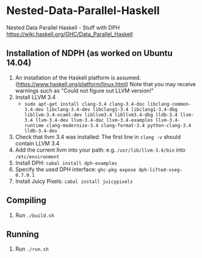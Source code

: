 # Nested-Data-Parallel-Haskell
Nested Data Parallel Haskell - Stuff with DPH https://wiki.haskell.org/GHC/Data_Parallel_Haskell


Installation of NDPH (as worked on Ubuntu 14.04)
-----------------------------------

1. An installation of the Haskell platform is assumed. (https://www.haskell.org/platform/linux.html) Note that you may receive warnings such as "Could not figure out LLVM version!"
2. Install LLVM 3.4
	- `sudo apt-get install clang-3.4 clang-3.4-doc libclang-common-3.4-dev libclang-3.4-dev libclang1-3.4 libclang1-3.4-dbg libllvm-3.4-ocaml-dev libllvm3.4 libllvm3.4-dbg lldb-3.4 llvm-3.4 llvm-3.4-dev llvm-3.4-doc llvm-3.4-examples llvm-3.4-runtime clang-modernize-3.4 clang-format-3.4 python-clang-3.4 lldb-3.4-dev` 
3. Check that llvm 3.4 was installed: The first line in `clang -v`  should contain LLVM 3.4
4. Add the current llvm into your path: e.g. `/usr/lib/llvm-3.4/bin` into `/etc/environment` 
5. Install DPH: `cabal install dph-examples`
5. Specify the used DPH interface: `ghc-pkg expose dph-lifted-vseg-0.7.0.1`
6. Install Juicy Pixels: `cabal install juicypixels`


Compiling
-----------------------------------

1. Run `./build.sh`


Running
-----------------------------------

1. Run `./run.sh`



